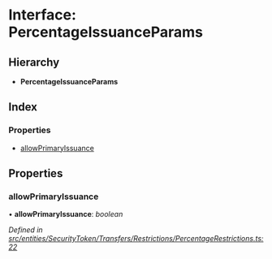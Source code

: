 # Interface: PercentageIssuanceParams

## Hierarchy

* **PercentageIssuanceParams**

## Index

### Properties

* [allowPrimaryIssuance](_entities_securitytoken_transfers_restrictions_percentagerestrictions_.percentageissuanceparams.md#allowprimaryissuance)

## Properties

###  allowPrimaryIssuance

• **allowPrimaryIssuance**: *boolean*

*Defined in [src/entities/SecurityToken/Transfers/Restrictions/PercentageRestrictions.ts:22](https://github.com/PolymathNetwork/polymath-sdk/blob/ade5412/src/entities/SecurityToken/Transfers/Restrictions/PercentageRestrictions.ts#L22)*
